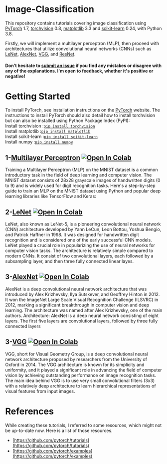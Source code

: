 # Image-Classification
This repository contains tutorials covering image classification using [PyTorch](https://github.com/pytorch/pytorch)
 1.7, [torchvision](https://github.com/pytorch/vision) 0.8, [matplotlib](https://matplotlib.org/) 3.3 and [scikit-learn](https://scikit-learn.org/stable/index.html) 0.24, with Python 3.8.

Firstly, we will implement a multilayer perceptron (MLP), then proceed with architectures that utilize convolutional neural networks (CNNs) such as [LeNet](http://yann.lecun.com/exdb/lenet/), [AlexNet](https://www.mathworks.com/help/deeplearning/ref/alexnet.html), [VGG](https://towardsdatascience.com/vgg-neural-networks-the-next-step-after-alexnet-3f91fa9ffe2c), and [ResNet](https://arxiv.org/abs/1512.03385).

#### Don't hesitate to [submit an issue](https://github.com/Jagritimaurya82/Image-Classification/issues) if you find any mistakes or disagree with any of the explanations. I'm open to feedback, whether it's positive or negative!

# Getting Started
To install PyTorch, see installation instructions on the [PyTorch](https://pytorch.org/) website.
The instructions to install PyTorch should also detail how to install torchvision but can also be installed using Python Package Index (PyPI):<br>
Install torchvision :[`pip install torchvision`](https://pypi.org/project/torchvision/)<br>
Install matplotlib :[`pip install matplotlib`](https://pypi.org/project/matplotlib/)<br>
Install scikit-learn :[`pip install scikit-learn`](https://pypi.org/project/scikit-learn/)<br>
Install numpy :[`pip install numpy`](https://pypi.org/project/numpy/)<br>
 
 


 
## 1-[Multilayer Perceptron](https://github.com/Jagritimaurya82/Image-Classification/blob/main/1_MLP_MNIST.ipynb) [![Open In Colab](https://colab.research.google.com/assets/colab-badge.svg)](https://colab.research.google.com/github/Jagritimaurya82/Image-Classification/blob/main/1_MLP_MNIST.ipynb)

Training a Multilayer Perceptron (MLP) on the MNIST dataset is a common introductory task in the field of deep learning and computer vision. The MNIST dataset consists of 28x28 grayscale images of handwritten digits (0 to 9) and is widely used for digit recognition tasks. Here's a step-by-step guide to train an MLP on the MNIST dataset using Python and popular deep learning libraries like TensorFlow and Keras:
 
 

## 2-[LeNet](https://github.com/Jagritimaurya82/Image-Classification/blob/main/1_LeNet_MNIST.ipynb) [![Open In Colab](https://colab.research.google.com/assets/colab-badge.svg)](https://colab.research.google.com/github/Jagritimaurya82/Image-Classification/blob/main/1_LeNet_MNIST.ipynb)

LeNet, also known as LeNet-5, is a pioneering convolutional neural network (CNN) architecture developed by Yann LeCun, Leon Bottou, Yoshua Bengio, and Patrick Haffner in 1998. It was designed for handwritten digit recognition and is considered one of the early successful CNN models. LeNet played a crucial role in popularizing the use of neural networks for computer vision tasks. The architecture is relatively simple compared to modern CNNs. It consist of two convolutional layers, each followed by a subsampling layer, and then three fully connected linear layes.

## 3-[AlexNet](https://github.com/Jagritimaurya82/Image-Classification/blob/main/3_AlexNet_CIFAR10.ipynb) [![Open In Colab](https://colab.research.google.com/assets/colab-badge.svg)](https://colab.research.google.com/github/Jagritimaurya82/Image-Classification/blob/main/3_AlexNet_CIFAR10.ipynb)

AlexNet is a deep convolutional neural network architecture that was introduced by Alex Krizhevsky, Ilya Sutskever, and Geoffrey Hinton in 2012. It won the ImageNet Large Scale Visual Recognition Challenge (ILSVRC) in 2012, marking a significant breakthrough in computer vision and deep learning. The architecture was named after Alex Krizhevsky, one of the main authors.
Architecture: AlexNet is a deep neural network consisting of eight layers. The first five layers are convolutional layers, followed by three fully connected layers


## 3-[VGG](https://github.com/Jagritimaurya82/Image-Classification/blob/main/4_VGG_Kaggle_CUB200.ipynb) [![Open In Colab](https://colab.research.google.com/assets/colab-badge.svg)](https://colab.research.google.com/github/Jagritimaurya82/Image-Classification/blob/main/4_VGG_Kaggle_CUB200.ipynb)

VGG, short for Visual Geometry Group, is a deep convolutional neural network architecture proposed by researchers from the University of Oxford in 2014. The VGG architecture is known for its simplicity and uniformity, and it played a significant role in advancing the field of computer vision by achieving outstanding performance on image recognition tasks.
The main idea behind VGG is to use very small convolutional filters (3x3) with a relatively deep architecture to learn hierarchical representations of visual features from input images.



# References
While creating these tutorials, I referred to some resources, which might not be up-to-date now. Here is a list of those resources.
* [https://github.com/pytorch/tutorials](https://github.com/pytorch/tutorials)
* [https://github.com/pytorch/examples](https://github.com/pytorch/examples)
